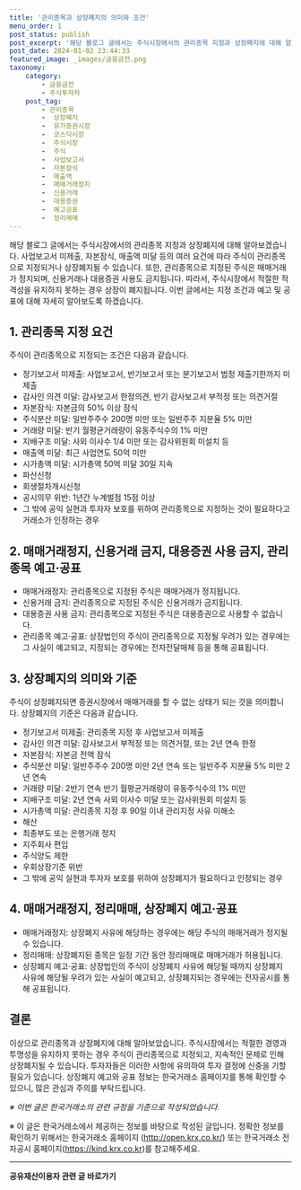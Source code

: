 ```yaml
---
title: '관리종목과 상장폐지의 의미와 조건'
menu_order: 1
post_status: publish
post_excerpt: '해당 블로그 글에서는 주식시장에서의 관리종목 지정과 상장폐지에 대해 알아보겠습니다. 사업보고서 미제출, 자본잠식, 매출액 미달 등의 여러 요건에 따라 주식이 관리종목으로 지정되거나 상장폐지될 수 있습니다. 또한, 관리종목으로 지정된 주식은 매매거래가 정지되며, 신용거래나 대용증권 사용도 금지됩니다. 따라서, 주식시장에서 적절한 적격성을 유지하지 못하는 경우 상장이 폐지됩니다. 이번 글에서는 지정 조건과 예고 및 공표에 대해 자세히 알아보도록 하겠습니다.'
post_date: 2024-01-02 23:44:33
featured_image: _images/금융금전.png
taxonomy:
    category:
        - 금융금전
        - 주식투자자
    post_tag:
        - 관리종목
        -  상장폐지
        -  유가증권시장
        -  코스닥시장
        -  주식시장
        -  주식
        -  사업보고서
        -  자본잠식
        -  매출액
        -  매매거래정지
        -  신용거래
        -  대용증권
        -  예고공표
        -  정리매매
---
```



해당 블로그 글에서는 주식시장에서의 관리종목 지정과 상장폐지에 대해 알아보겠습니다. 사업보고서 미제출, 자본잠식, 매출액 미달 등의 여러 요건에 따라 주식이 관리종목으로 지정되거나 상장폐지될 수 있습니다. 또한, 관리종목으로 지정된 주식은 매매거래가 정지되며, 신용거래나 대용증권 사용도 금지됩니다. 따라서, 주식시장에서 적절한 적격성을 유지하지 못하는 경우 상장이 폐지됩니다. 이번 글에서는 지정 조건과 예고 및 공표에 대해 자세히 알아보도록 하겠습니다.

## 1. 관리종목 지정 요건

주식이 관리종목으로 지정되는 조건은 다음과 같습니다.

- 정기보고서 미제출: 사업보고서, 반기보고서 또는 분기보고서 법정 제출기한까지 미제출
- 감사인 의견 미달: 감사보고서 한정의견, 반기 감사보고서 부적정 또는 의견거절
- 자본잠식: 자본금의 50% 이상 잠식
- 주식분산 미달: 일반주주수 200명 미만 또는 일반주주 지분율 5% 미만
- 거래량 미달: 반기 월평균거래량이 유동주식수의 1% 미만
- 지배구조 미달: 사외 이사수 1/4 미만 또는 감사위원회 미설치 등
- 매출액 미달: 최근 사업연도 50억 미만
- 시가총액 미달: 시가총액 50억 미달 30일 지속
- 파산신청
- 회생절차개시신청
- 공시의무 위반: 1년간 누계벌점 15점 이상
- 그 밖에 공익 실현과 투자자 보호를 위하여 관리종목으로 지정하는 것이 필요하다고 거래소가 인정하는 경우

## 2. 매매거래정지, 신용거래 금지, 대용증권 사용 금지, 관리종목 예고·공표

- 매매거래정지: 관리종목으로 지정된 주식은 매매거래가 정지됩니다.
- 신용거래 금지: 관리종목으로 지정된 주식은 신용거래가 금지됩니다.
- 대용증권 사용 금지: 관리종목으로 지정된 주식은 대용증권으로 사용할 수 없습니다.
- 관리종목 예고·공표: 상장법인의 주식이 관리종목으로 지정될 우려가 있는 경우에는 그 사실이 예고되고, 지정되는 경우에는 전자전달매체 등을 통해 공표됩니다.

## 3. 상장폐지의 의미와 기준

주식이 상장폐지되면 증권시장에서 매매거래를 할 수 없는 상태가 되는 것을 의미합니다. 상장폐지의 기준은 다음과 같습니다.

- 정기보고서 미제출: 관리종목 지정 후 사업보고서 미제출
- 감사인 의견 미달: 감사보고서 부적정 또는 의견거절, 또는 2년 연속 한정
- 자본잠식: 자본금 전액 잠식
- 주식분산 미달: 일반주주수 200명 미만 2년 연속 또는 일반주주 지분율 5% 미만 2년 연속
- 거래량 미달: 2반기 연속 반기 월평균거래량이 유동주식수의 1% 미만
- 지배구조 미달: 2년 연속 사외 이사수 미달 또는 감사위원회 미설치 등
- 시가총액 미달: 관리종목 지정 후 90일 이내 관리지정 사유 미해소
- 해산
- 최종부도 또는 은행거래 정지
- 지주회사 편입
- 주식양도 제한
- 우회상장기준 위반
- 그 밖에 공익 실현과 투자자 보호를 위하여 상장폐지가 필요하다고 인정되는 경우

## 4. 매매거래정지, 정리매매, 상장폐지 예고·공표

- 매매거래정지: 상장폐지 사유에 해당하는 경우에는 해당 주식의 매매거래가 정지될 수 있습니다.
- 정리매매: 상장폐지된 종목은 일정 기간 동안 정리매매로 매매거래가 허용됩니다.
- 상장폐지 예고·공표: 상장법인의 주식이 상장폐지 사유에 해당될 때까지 상장폐지 사유에 해당될 우려가 있는 사실이 예고되고, 상장폐지되는 경우에는 전자공시를 통해 공표됩니다.

## 결론

이상으로 관리종목과 상장폐지에 대해 알아보았습니다. 주식시장에서는 적절한 경영과 투명성을 유지하지 못하는 경우 주식이 관리종목으로 지정되고, 지속적인 문제로 인해 상장폐지될 수 있습니다. 투자자들은 이러한 사항에 유의하여 투자 결정에 신중을 기할 필요가 있습니다. 상장폐지 예고와 공표 정보는 한국거래소 홈페이지를 통해 확인할 수 있으니, 많은 관심과 주의를 부탁드립니다.

*※ 이번 글은 한국거래소의 관련 규정을 기준으로 작성되었습니다.*

※ 이 글은 한국거래소에서 제공하는 정보를 바탕으로 작성된 글입니다. 정확한 정보를 확인하기 위해서는 한국거래소 홈페이지 (http://open.krx.co.kr/) 또는 한국거래소 전자공시 홈페이지(https://kind.krx.co.kr)를 참고해주세요.
<!-- wp:separator -->
<hr class="wp-block-separator has-alpha-channel-opacity"/>
<!-- /wp:separator -->

<!-- wp:group {"backgroundColor":"base","layout":{"type":"constrained"}} -->
<div class="wp-block-group has-base-background-color has-background"><!-- wp:paragraph {"align":"center","fontSize":"medium"} -->
<p class="has-text-align-center has-large-font-size"><strong>공유재산이용자 관련 글 바로가기</strong></p>
<!-- /wp:paragraph -->


<!-- wp:latest-posts
{"categories":[{"id":1570,"count":19,"description":"","link":"https://uknowlaw.com/category/%ea%b3%b5%ec%9c%a0%ec%9e%ac%ec%82%b0%ec%9d%b4%ec%9a%a9%ec%9e%90/","name":"공유재산이용자","slug":"공유재산이용자","taxonomy":"category","parent":0,"meta":[],"_links":{"self":[{"href":"https://uknowlaw.com/wp-json/wp/v2/categories/1570"}],"collection":[{"href":"https://uknowlaw.com/wp-json/wp/v2/categories"}],"about":[{"href":"https://uknowlaw.com/wp-json/wp/v2/taxonomies/category"}],"wp:post_type":[{"href":"https://uknowlaw.com/wp-json/wp/v2/posts?categories=1570"}],"curies":[{"name":"wp","href":"https://api.w.org/{rel}","templated":true}]}}],"postsToShow":100,"excerptLength":28,"postLayout":"grid","columns":2,"featuredImageAlign":"left","featuredImageSizeSlug":"large","fontSize":"small"} /--></div>
<!-- /wp:group -->